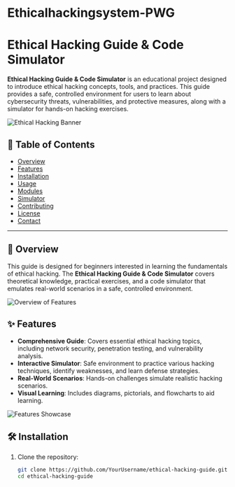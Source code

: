 # Ethicalhackingsystem-PWG
# Ethical Hacking Guide & Code Simulator

**Ethical Hacking Guide & Code Simulator** is an educational project designed to introduce ethical hacking concepts, tools, and practices. This guide provides a safe, controlled environment for users to learn about cybersecurity threats, vulnerabilities, and protective measures, along with a simulator for hands-on hacking exercises.

![Ethical Hacking Banner](images/ethical_hacking_banner.png)

## 📜 Table of Contents
- [Overview](#overview)
- [Features](#features)
- [Installation](#installation)
- [Usage](#usage)
- [Modules](#modules)
- [Simulator](#simulator)
- [Contributing](#contributing)
- [License](#license)
- [Contact](#contact)

---

## 📖 Overview

This guide is designed for beginners interested in learning the fundamentals of ethical hacking. The **Ethical Hacking Guide & Code Simulator** covers theoretical knowledge, practical exercises, and a code simulator that emulates real-world scenarios in a safe, controlled environment.

![Overview of Features](images/overview_features.png)

## ✨ Features

- **Comprehensive Guide**: Covers essential ethical hacking topics, including network security, penetration testing, and vulnerability analysis.
- **Interactive Simulator**: Safe environment to practice various hacking techniques, identify weaknesses, and learn defense strategies.
- **Real-World Scenarios**: Hands-on challenges simulate realistic hacking scenarios.
- **Visual Learning**: Includes diagrams, pictorials, and flowcharts to aid learning.

![Features Showcase](images/features_showcase.png)

## 🛠️ Installation

1. Clone the repository:
   ```bash
   git clone https://github.com/YourUsername/ethical-hacking-guide.git
   cd ethical-hacking-guide
